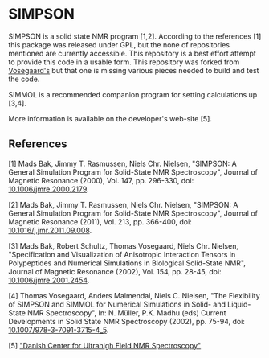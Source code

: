 # SIMPSON 

SIMPSON is a solid state NMR program [1,2]. According to the references [1] this package
was released under GPL, but the none of repositories mentioned are currently accessible.
This repository is a best effort attempt to provide this code in a usable form. This
repository was forked from [Vosegaard's](https://github.com/vosegaard/simpson) but that
one is missing various pieces needed to build and test the code.

SIMMOL is a recommended companion program for setting calculations up [3,4].

More information is available on the developer's web-site [5].

## References

[1] Mads Bak, Jimmy T. Rasmussen, Niels Chr. Nielsen, "SIMPSON: A General Simulation
    Program for Solid-State NMR Spectroscopy", Journal of Magnetic Resonance (2000), Vol. 147, 
    pp. 296-330, doi: [10.1006/jmre.2000.2179](https://doi.org/10.1006/jmre.2000.2179).

[2] Mads Bak, Jimmy T. Rasmussen, Niels Chr. Nielsen, "SIMPSON: A General Simulation
    Program for Solid-State NMR Spectroscopy", Journal of Magnetic Resonance (2011), Vol. 213, 
    pp. 366-400, doi: [10.1016/j.jmr.2011.09.008](https://doi.org/10.1016/j.jmr.2011.09.008).

[3] Mads Bak, Robert Schultz, Thomas Vosegaard, Niels Chr. Nielsen, "Specification and
    Visualization of Anisotropic Interaction Tensors in Polypeptides and Numerical
    Simulations in Biological Solid-State NMR", Journal of Magnetic Resonance (2002), Vol. 154,
    pp. 28-45, doi: [10.1006/jmre.2001.2454](https://doi.org/10.1006/jmre.2001.2454).

[4] Thomas Vosegaard, Anders Malmendal, Niels C. Nielsen, "The Flexibility of SIMPSON and 
    SIMMOL for Numerical Simulations in Solid- and Liquid-State NMR Spectroscopy",
    In: N. Müller, P.K. Madhu (eds) Current Developments in Solid State NMR Spectroscopy (2002),
    pp. 75-94, doi: [10.1007/978-3-7091-3715-4_5](https://doi.org/10.1007/978-3-7091-3715-4_5).

[5] ["Danish Center for Ultrahigh Field NMR Spectroscopy"](https://inano.au.dk/about/research-centers-and-projects/nmr/software/simpson)
